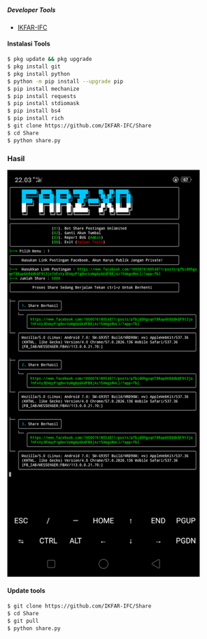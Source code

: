 ##### Developer Tools
- [IKFAR-IFC]()
#### Instalasi Tools
``` bash
$ pkg update && pkg upgrade
$ pkg install git
$ pkg install python
$ python -m pip install --upgrade pip
$ pip install mechanize
$ pip install requests
$ pip install stdiomask
$ pip install bs4
$ pip install rich
$ git clone https://github.com/IKFAR-IFC/Share
$ cd Share
$ python share.py
```
### Hasil
 <img src="https://github.com/IKFAR-IFC/Share/blob/main/Screenshot_2022-11-05-22-03-11-54.png" width="440" title="Menu" alt="Menu">
</p>

#### Update tools
``` bash
$ git clone https://github.com/IKFAR-IFC/Share
$ cd Share
$ git pull
$ python share.py